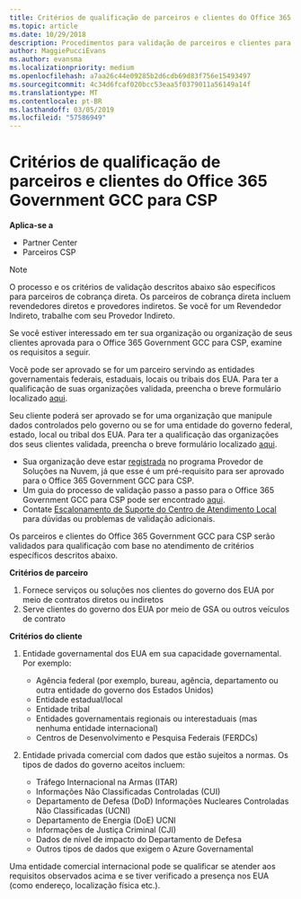 ```yaml
---
title: Critérios de qualificação de parceiros e clientes do Office 365 Government GCC | Partner Center
ms.topic: article
ms.date: 10/29/2018
description: Procedimentos para validação de parceiros e clientes para o Office 365 Government GCC para CSP.
author: MaggiePucciEvans
ms.author: evansma
ms.localizationpriority: medium
ms.openlocfilehash: a7aa26c44e09285b2d6cdb69d83f756e15493497
ms.sourcegitcommit: 4c34d6fcaf020bcc53eaa5f0379011a56149a14f
ms.translationtype: MT
ms.contentlocale: pt-BR
ms.lasthandoff: 03/05/2019
ms.locfileid: "57586949"
---
```

# <a name="office-365-government-gcc-for-csp-partner-and-customer-eligibility-criteria"></a>Critérios de qualificação de parceiros e clientes do Office 365 Government GCC para CSP

**Aplica-se a**

-  Partner Center
-  Parceiros CSP

>[!NOTE]
>O processo e os critérios de validação descritos abaixo são específicos para parceiros de cobrança direta. Os parceiros de cobrança direta incluem revendedores diretos e provedores indiretos.  Se você for um Revendedor Indireto, trabalhe com seu Provedor Indireto. 

Se você estiver interessado em ter sua organização ou organização de seus clientes aprovada para o Office 365 Government GCC para CSP, examine os requisitos a seguir.

Você pode ser aprovado se for um parceiro servindo as entidades governamentais federais, estaduais, locais ou tribais dos EUA. Para ter a qualificação de suas organizações validada, preencha o breve formulário localizado [aqui](https://products.office.com/government/eligibility-validation?ReqType=CSPPartner).

Seu cliente poderá ser aprovado se for uma organização que manipule dados controlados pelo governo ou se for uma entidade do governo federal, estado, local ou tribal dos EUA. Para ter a qualificação das organizações dos seus clientes validada, preencha o breve formulário localizado [aqui](https://products.office.com/government/eligibility-validation?ReqType=CSPCustomer). 

-   Sua organização deve estar [registrada](https://partnercenter.microsoft.com/partner/cloud-solution-provider) no programa Provedor de Soluções na Nuvem, já que esse é um pré-requisito para ser aprovado para o Office 365 Government GCC para CSP.
-   Um guia do processo de validação passo a passo para o Office 365 Government GCC para CSP pode ser encontrado [aqui](https://go.microsoft.com/fwlink/?linkid=2007323).
-   Contate [Escalonamento de Suporte do Centro de Atendimento Local](mailto:usgcce@microsoft.com) para dúvidas ou problemas de validação adicionais.

Os parceiros e clientes do Office 365 Government GCC para CSP serão validados para qualificação com base no atendimento de critérios específicos descritos abaixo.

**Critérios de parceiro**
1.  Fornece serviços ou soluções nos clientes do governo dos EUA por meio de contratos diretos ou indiretos
2.  Serve clientes do governo dos EUA por meio de GSA ou outros veículos de contrato

**Critérios do cliente**
1.  Entidade governamental dos EUA em sua capacidade governamental. Por exemplo:
 
    -  Agência federal (por exemplo, bureau, agência, departamento ou outra entidade do governo dos Estados Unidos)
    -   Entidade estadual/local 
    -   Entidade tribal
    -   Entidades governamentais regionais ou interestaduais (mas nenhuma entidade internacional)
    -   Centros de Desenvolvimento e Pesquisa Federais (FERDCs)

2.  Entidade privada comercial com dados que estão sujeitos a normas. Os tipos de dados do governo aceitos incluem: 
    -   Tráfego Internacional na Armas (ITAR)
    -   Informações Não Classificadas Controladas (CUI)
    -   Departamento de Defesa (DoD) Informações Nucleares Controladas Não Classificadas (UCNI)
    -   Departamento de Energia (DoE) UCNI
    -   Informações de Justiça Criminal (CJI)
    -   Dados de nível de impacto do Departamento de Defesa
    -   Outros tipos de dados que exigem o Azure Governamental

Uma entidade comercial internacional pode se qualificar se atender aos requisitos observados acima e se tiver verificado a presença nos EUA (como endereço, localização física etc.).

